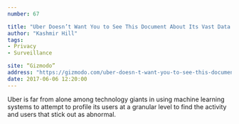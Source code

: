 ```yaml
---
number: 67

title: "Uber Doesn’t Want You to See This Document About Its Vast Data Surveillance System"
author: "Kashmir Hill"
tags:
- Privacy
- Surveillance

site: “Gizmodo”
address: "https://gizmodo.com/uber-doesn-t-want-you-to-see-this-document-about-its-va-1795151637"
date: 2017-06-06 12:20:00
---
```


Uber is far from alone among technology giants in using machine learning systems to attempt to profile its users at a granular level to find the activity and users that stick out as abnormal.
